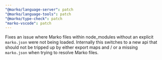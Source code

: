 ```yaml
---
"@marko/language-server": patch
"@marko/language-tools": patch
"@marko/type-check": patch
"marko-vscode": patch
---
```


Fixes an issue where Marko files within node_modules without an explicit `marko.json` were not being loaded. Internally this switches to a new api that should not be tripped up by either export maps and / or a missing `marko.json` when trying to resolve Marko files.
